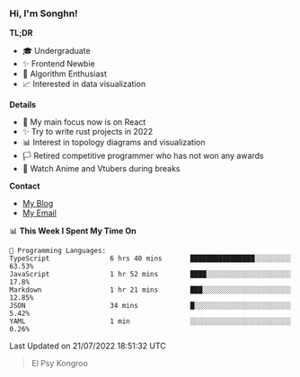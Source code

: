 ### Hi, I'm Songhn!

**TL;DR**

- 🎓 Undergraduate
- ✨ Frontend Newbie
- 🎈 Algorithm Enthusiast
- 📈 Interested in data visualization

**Details**

- 🎯 My main focus now is on React
- ✨ Try to write rust projects in 2022
- 📊 Interest in topology diagrams and visualization
- 🏳️ Retired competitive programmer who has not won any awards
- 🍵 Watch Anime and Vtubers during breaks

**Contact**
- [My Blog](https://blog.songhn.com)
- [My Email](mailto:songhn233@gmail.com)

<!--START_SECTION:waka-->
📊 **This Week I Spent My Time On** 

```text
💬 Programming Languages: 
TypeScript               6 hrs 40 mins       ████████████████░░░░░░░░░   63.53% 
JavaScript               1 hr 52 mins        ████░░░░░░░░░░░░░░░░░░░░░   17.8% 
Markdown                 1 hr 21 mins        ███░░░░░░░░░░░░░░░░░░░░░░   12.85% 
JSON                     34 mins             █░░░░░░░░░░░░░░░░░░░░░░░░   5.42% 
YAML                     1 min               ░░░░░░░░░░░░░░░░░░░░░░░░░   0.26%

```


 Last Updated on 21/07/2022 18:51:32 UTC
<!--END_SECTION:waka-->

> El Psy Kongroo
